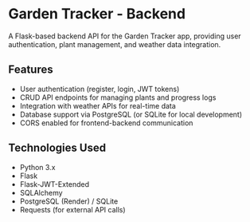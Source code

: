 # Garden Tracker - Backend

A Flask-based backend API for the Garden Tracker app, providing user authentication, plant management, and weather data integration.

## Features

- User authentication (register, login, JWT tokens)  
- CRUD API endpoints for managing plants and progress logs  
- Integration with weather APIs for real-time data  
- Database support via PostgreSQL (or SQLite for local development)  
- CORS enabled for frontend-backend communication  

## Technologies Used

- Python 3.x  
- Flask  
- Flask-JWT-Extended  
- SQLAlchemy  
- PostgreSQL (Render) / SQLite  
- Requests (for external API calls)  

